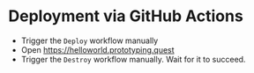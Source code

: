 # Deployment via GitHub Actions

- Trigger the `Deploy` workflow manually
- Open https://helloworld.prototyping.quest
- Trigger the `Destroy` workflow manually. Wait for it to succeed.

